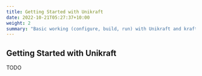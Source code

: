 ```yaml
---
title: Getting Started with Unikraft
date: 2022-10-21T05:27:37+10:00
weight: 2
summary: "Basic working (configure, build, run) with Unikraft and kraft. Expected time: 60min."
---
```


## Getting Started with Unikraft

TODO
